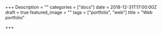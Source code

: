 +++
Description = ""
categories = ["docs"]
date = 2018-12-31T17:00:00Z
draft = true
featured_image = ""
tags = ["portfolio", "web"]
title = "Web portfolio"

+++
